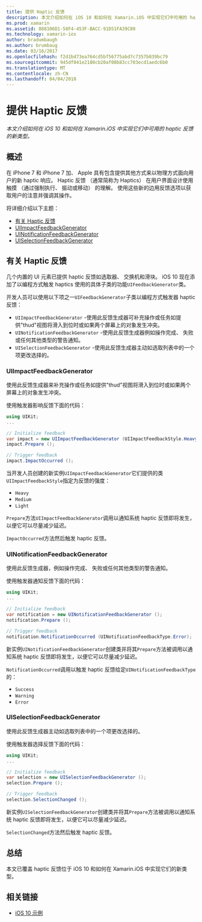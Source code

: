```yaml
---
title: 提供 Haptic 反馈
description: 本文介绍如何在 iOS 10 和如何在 Xamarin.iOS 中实现它们中可用的 haptic 反馈的新类型。
ms.prod: xamarin
ms.assetid: 888106D1-58F4-453F-BACC-91D51FA39C80
ms.technology: xamarin-ios
author: bradumbaugh
ms.author: brumbaug
ms.date: 03/16/2017
ms.openlocfilehash: f2d1bd73ea764cd5bf56775abd7c7357b039bc79
ms.sourcegitcommit: 945df041e2180cb20af08b83cc703ecd1aedc6b0
ms.translationtype: MT
ms.contentlocale: zh-CN
ms.lasthandoff: 04/04/2018
---
```

# <a name="providing-haptic-feedback"></a>提供 Haptic 反馈

_本文介绍如何在 iOS 10 和如何在 Xamarin.iOS 中实现它们中可用的 haptic 反馈的新类型。_

<a name="Overview" />

## <a name="overview"></a>概述

在 iPhone 7 和 iPhone 7 加、 Apple 具有包含提供其他方式来以物理方式面向用户的新 haptic 响应。 Haptic 反馈 （通常简称为 Haptics） 在用户界面设计使用触摸 （通过强制执行、 振动或移动） 的理解。 使用这些新的边用反馈选项以获取用户的注意并强调其操作。

将详细介绍以下主题：

- [有关 Haptic 反馈](#About-Haptic-Feedback)
- [UIImpactFeedbackGenerator](#UIImpactFeedbackGenerator)
- [UINotificationFeedbackGenerator](#UINotificationFeedbackGenerator)
- [UISelectionFeedbackGenerator](#UISelectionFeedbackGenerator)

<a name="About-Haptic-Feedback" />

## <a name="about-haptic-feedback"></a>有关 Haptic 反馈

几个内置的 UI 元素已提供 haptic 反馈如选取器、 交换机和滑块。 iOS 10 现在添加了以编程方式触发 haptics 使用的具体子类的功能`UIFeedbackGenerator`类。

开发人员可以使用以下项之一`UIFeedbackGenerator`子类以编程方式触发器 haptic 反馈：

- `UIImpactFeedbackGenerator` -使用此反馈生成器可补充操作或任务如提供"thud"视图将滑入到位时或如果两个屏幕上的对象发生冲突。
- `UINotificationFeedbackGenerator` -使用此反馈生成器例如操作完成、 失败或任何其他类型的警告通知。
- `UISelectionFeedbackGenerator` -使用此反馈生成器主动如选取列表中的一个项更改选择的。

<a name="UIImpactFeedbackGenerator" />

### <a name="uiimpactfeedbackgenerator"></a>UIImpactFeedbackGenerator

使用此反馈生成器来补充操作或任务如提供"thud"视图将滑入到位时或如果两个屏幕上的对象发生冲突。

使用触发器影响反馈下面的代码：

```csharp
using UIKit;
...

// Initialize feedback
var impact = new UIImpactFeedbackGenerator (UIImpactFeedbackStyle.Heavy);
impact.Prepare ();

// Trigger feedback
impact.ImpactOccurred ();
```

当开发人员创建的新实例`UIImpactFeedbackGenerator`它们提供的类`UIImpactFeedbackStyle`指定为反馈的强度：

- `Heavy`
- `Medium`
- `Light`

`Prepare`方法`UIImpactFeedbackGenerator`调用以通知系统 haptic 反馈即将发生，以便它可以尽量减少延迟。

`ImpactOccurred`方法然后触发 haptic 反馈。

<a name="UINotificationFeedbackGenerator" />

### <a name="uinotificationfeedbackgenerator"></a>UINotificationFeedbackGenerator

使用此反馈生成器，例如操作完成、 失败或任何其他类型的警告通知。

使用触发器通知反馈下面的代码：

```csharp
using UIKit;
...

// Initialize feedback
var notification = new UINotificationFeedbackGenerator ();
notification.Prepare ();

// Trigger feedback
notification.NotificationOccurred (UINotificationFeedbackType.Error);
```

新实例`UINotificationFeedbackGenerator`创建类并将其`Prepare`方法被调用以通知系统 haptic 反馈即将发生，以便它可以尽量减少延迟。

`NotificationOccurred`调用以触发 haptic 反馈给定`UINotificationFeedbackType`的：

- `Success`
- `Warning`
- `Error`

<a name="UISelectionFeedbackGenerator" />

### <a name="uiselectionfeedbackgenerator"></a>UISelectionFeedbackGenerator

使用此反馈生成器主动如选取列表中的一个项更改选择的。

使用触发器选择反馈下面的代码：

```csharp
using UIKit;
...

// Initialize feedback
var selection = new UISelectionFeedbackGenerator ();
selection.Prepare ();

// Trigger feedback
selection.SelectionChanged ();
```

新实例`UISelectionFeedbackGenerator`创建类并将其`Prepare`方法被调用以通知系统 haptic 反馈即将发生，以便它可以尽量减少延迟。

`SelectionChanged`方法然后触发 haptic 反馈。

## <a name="summary"></a>总结

本文已覆盖 haptic 反馈位于 iOS 10 和如何在 Xamarin.iOS 中实现它们的新类型。

## <a name="related-links"></a>相关链接

- [iOS 10 示例](https://developer.xamarin.com/samples/ios/iOS10/)
